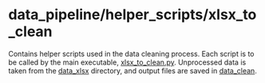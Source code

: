 # data_pipeline/helper_scripts/xlsx_to_clean

Contains helper scripts used in the data cleaning process. Each script is to be
called by the main executable, [xlsx_to_clean.py](../../xlsx_to_clean.py).
Unprocessed data is taken from the [data_xlsx](../../data_xlsx) directory, and
output files are saved in [data_clean](../../data_clean).
